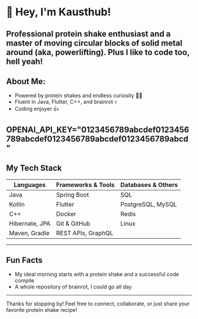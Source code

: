 # 👋 Hey, I'm Kausthub!

Professional protein shake enthusiast and a master of moving circular blocks of solid metal around (aka, powerlifting).
Plus I like to code too, hell yeah!
---

## About Me:

- Powered by protein shakes and endless curiosity 💪🥤
- Fluent in Java, Flutter, C++, and brainrot 💀
- Coding enjoyer 👍

 OPENAI_API_KEY="0123456789abcdef0123456789abcdef0123456789abcdef0123456789abcd"
---

## My Tech Stack

| Languages              | Frameworks & Tools         | Databases & Others     |
|------------------------|----------------------------|------------------------|
| Java                   | Spring Boot                | SQL                    |
| Kotlin                 | Flutter                    | PostgreSQL, MySQL      |
| C++                    | Docker                     | Redis                  |
| Hibernate, JPA         | Git & GitHub               | Linux                  |
| Maven, Gradle          | REST APIs, GraphQL         |

---

## Fun Facts

- My ideal morning starts with a protein shake and a successful code compile
- A whole repository of brainrot, I could go all day

---
Thanks for stopping by! Feel free to connect, collaborate, or just share your favorite protein shake recipe! 
